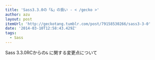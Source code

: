 ```yaml
---
title: 'Sass3.3.0の「&」の扱い - < /gecko >'
author: azu
layout: post
itemUrl: 'http://geckotang.tumblr.com/post/79158530266/sass3-3-0'
date: '2014-03-10T12:58:43.429Z'
tags:
  - Sass
---
```

Sass 3.3.0RCからの`&` に関する変更点について
